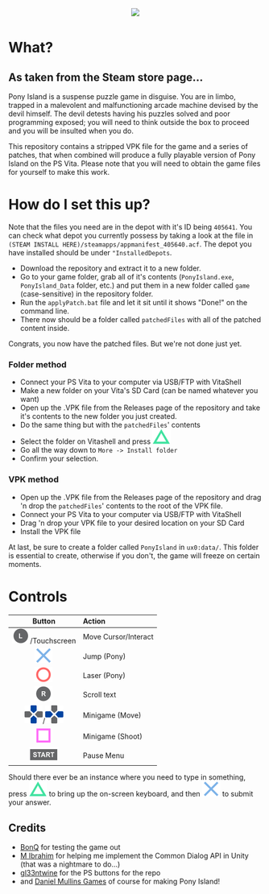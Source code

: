 <h1 align="center">
<img align="center" src="https://user-images.githubusercontent.com/64536760/206871090-fab3160b-d4de-485d-bbd8-e2529b3b2037.png" width="50%"><br>
</h1>

# What?
## As taken from the Steam store page...
Pony Island is a suspense puzzle game in disguise. You are in limbo, trapped in a malevolent and malfunctioning arcade machine devised by the devil himself. The devil detests having his puzzles solved and poor programming exposed; you will need to think outside the box to proceed and you will be insulted when you do.

This repository contains a stripped VPK file for the game and a series of patches, that when combined will produce a fully playable version of Pony Island on the PS Vita. Please note that you will need to obtain the game files for yourself to make this work.

# How do I set this up?
Note that the files you need are in the depot with it's ID being ``405641``.
You can check what depot you currently possess by taking a look at the file in ``(STEAM INSTALL HERE)/steamapps/appmanifest_405640.acf``.
The depot you have installed should be under ``"InstalledDepots``.

- Download the repository and extract it to a new folder.
- Go to your game folder, grab all of it's contents (``PonyIsland.exe``, ``PonyIsland_Data`` folder, etc.) and put them in 
  a new folder called ``game`` (case-sensitive) in the repository folder.
- Run the ``applyPatch.bat`` file and let it sit until it shows "Done!" on the command line.
- There now should be a folder called ``patchedFiles`` with all of the patched content inside.

Congrats, you now have the patched files. But we're not done just yet.

### Folder method
- Connect your PS Vita to your computer via USB/FTP with VitaShell
- Make a new folder on your Vita's SD Card (can be named whatever you want)
- Open up the .VPK file from the Releases page of the repository and take it's contents to the new folder you just created.
- Do the same thing but with the ``patchedFiles``' contents
- Select the folder on Vitashell and press ![trian]
- Go all the way down to ``More -> Install folder``
- Confirm your selection.

### VPK method
- Open up the .VPK file from the Releases page of the repository and drag 'n drop the ``patchedFiles``' contents to the root of the VPK file.
- Connect your PS Vita to your computer via USB/FTP with VitaShell
- Drag 'n drop your VPK file to your desired location on your SD Card
- Install the VPK file

At last, be sure to create a folder called ``PonyIsland`` in ``ux0:data/``. This folder is essential to create, otherwise if you don't, the game will freeze on certain moments.

# Controls

|             Button             | Action              |
|:------------------------------:|:-----------------   |
|      ![joysl]/Touchscreen      | Move Cursor/Interact|
|            ![cross]            | Jump (Pony)         |
|            ![circl]            | Laser (Pony)        |
|            ![joysr]            | Scroll text         | 
|        ![dpadv]/![dpadh]       | Minigame (Move)     |
|            ![squar]            | Minigame (Shoot)    |
|            ![start]            | Pause Menu          |

Should there ever be an instance where you need to type in something, press ![trian] to bring up the on-screen keyboard, and then ![cross] to submit your answer.

## Credits
- [BonQ](https://www.reddit.com/user/Dexxtrip) for testing the game out
- [M Ibrahim](https://github.com/Ibrahim778) for helping me implement the Common Dialog API in Unity (that was a nightmare to do...)
- [gl33ntwine](https://github.com/v-atamanenko) for the PS buttons for the repo
- and [Daniel Mullins Games](https://store.steampowered.com/publisher/danielmullinsgames) of course for making Pony Island!

[cross]: https://raw.githubusercontent.com/v-atamanenko/sdl2sand/master/img/cross.svg "Cross"
[circl]: https://raw.githubusercontent.com/v-atamanenko/sdl2sand/master/img/circle.svg "Circle"
[squar]: https://raw.githubusercontent.com/v-atamanenko/sdl2sand/master/img/square.svg "Square"
[trian]: https://raw.githubusercontent.com/v-atamanenko/sdl2sand/master/img/triangle.svg "Triangle"
[joysl]: https://raw.githubusercontent.com/v-atamanenko/sdl2sand/master/img/joystick-left.svg "Left Joystick"
[joysr]: https://raw.githubusercontent.com/v-atamanenko/sdl2sand/master/img/joystick-right.svg "Right Joystick"
[dpadh]: https://raw.githubusercontent.com/v-atamanenko/sdl2sand/master/img/dpad-left-right.svg "D-Pad Left/Right"
[dpadv]: https://raw.githubusercontent.com/v-atamanenko/sdl2sand/master/img/dpad-top-down.svg "D-Pad Up/Down"
[selec]: https://raw.githubusercontent.com/v-atamanenko/sdl2sand/master/img/dpad-select.svg "Select"
[start]: https://raw.githubusercontent.com/v-atamanenko/sdl2sand/master/img/dpad-start.svg "Start"
[trigl]: https://raw.githubusercontent.com/v-atamanenko/sdl2sand/master/img/trigger-left.svg "Left Trigger"
[trigr]: https://raw.githubusercontent.com/v-atamanenko/sdl2sand/master/img/trigger-right.svg "Right Trigger"
